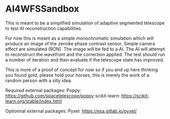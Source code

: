 # AI4WFSSandbox
This is meant to be a simplified simulation of adaptive segmented telescope to test AI reconstruction capabilities. 

For now this is meant as a simple monochromatic simulation which will produce an image of the zernike phase contrast sensor. Simple camera effect are simulated (RON). The image will be fed to a AI. The AI will attempt to reconstruct the wavefront and the correction applied. The test should run a number of iteration and then evaluate if the telescope state has improved. 

This is more of a proof of concept for now so if you end up here thinking you found gold, please hold your horses, this is merely the work of a random person with a silly idea.

Required external packages:
Poppy: https://github.com/spacetelescope/poppy
scikit-learn: https://scikit-learn.org/stable/index.html

Optionnal external packages:
Pyxel: https://esa.gitlab.io/pyxel/
